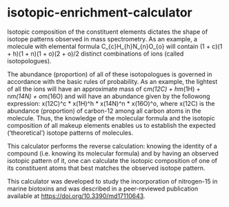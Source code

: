 # isotopic-enrichment-calculator

Isotopic composition of the constituent elements dictates the shape of isotope patterns observed in mass spectrometry. As an example, a molecule with elemental formula C_{c}H_{h}N_{n}O_{o} will contain (1 + c)(1 + h)(1 + n)(1 + o)(2 + o)/2 distinct combinations of ions (called isotopologues). 

The abundance (proportion) of all of these isotopologues is governed in accordance with the basic rules of probability. As an example, the lightest of all the ions will have an approximate mass of c*m(12C) + h*m(1H) + n*m(14N) + o*m(16O) and will have an abundance given by the followong expression: x(12C)^c * x(1H)^h * x(14N)^n * x(16O)^o, where x(12C) is the abundance (proportion) of carbon-12 among all carbon atoms in the molecule. Thus, the knowledge of the molecular formula and the isotopic composition of all makeup elements enables us to establish the expected (‘theoretical’) isotope patterns of molecules.

This calculator performs the reverse calculation: knowing the identity of a compound (i.e. knowing its molecular formula) and by having an observed isotopic pattern of it, one can calculate the isotopic composition of one of its constituent atoms that best matches the observed isotope pattern.

This calculator was developed to study the incorporation of nitrogen-15 in marine biotoxins and was described in a peer-reviewed publication available at https://doi.org/10.3390/md17110643.
